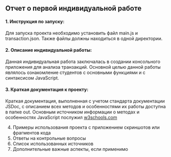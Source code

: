 ## Отчет о первой индивидуальной работе

#### 1. Инструкция по запуску:
Для запуска проекта необходимо установить файл main.js и transaction.json. Также файлы должны находиться в одной директории.

#### 2. Описание индивидуальной работы:
Данная индивидуальная работа заключалась в создании консольного приложения для анализа транзакций. Основной целью данной работы являлось ознакомление студентов с основными функциями и с синтаксисом JavaScript. 
#### 3. Краткая документация к проекту:
Краткая документация, выполненная с учетом стандарта документации JSDoc, с описанием всех методов и особенностями их работы доступна в папке out. Основным источником информации о методах и особенностях JavaScript послужил [w3schools.com](https://www.w3schools.com/)


4. Примеры использования проекта с приложением скриншотов или фрагментов кода
5. Ответы на контрольные вопросы
6. Список использованных источников
7. Дополнительные важные аспекты, если применимо